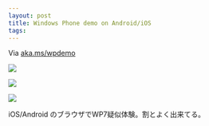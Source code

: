 ```yaml
---
layout: post
title: Windows Phone demo on Android/iOS
tags: 
---
```

Via [aka.ms/wpdemo](http://aka.ms/wpdemo)

![](http://media.tumblr.com/tumblr_lvgl1rTIKz1qz562b.jpg)

![](http://media.tumblr.com/tumblr_lvgl28ybVE1qz562b.jpg)

![](http://media.tumblr.com/tumblr_lvgl2mu1MU1qz562b.jpg)

iOS/Android のブラウザでWP7疑似体験。割とよく出来てる。

